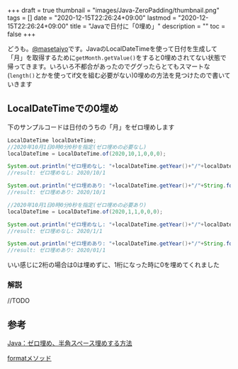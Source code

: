 +++
draft = true
thumbnail = "images/Java-ZeroPadding/thumbnail.png"
tags = []
date = "2020-12-15T22:26:24+09:00"
lastmod = "2020-12-15T22:26:24+09:00"
title = "Javaで日付に「0埋め」"
description = ""
toc = false
+++

どうも。[@masetaiyo](https://twitter.com/masetaiyo)です。JavaのLocalDateTimeを使って日付を生成して「月」を取得するために`getMonth.getValue()`をすると0埋めされてない状態で帰ってきます。いろいろ不都合があったのでググったらとてもスマートな(`length()`とかを使ってif文を組む必要がない)0埋めの方法を見つけたので書いていきます

## LocalDateTimeでの0埋め
下のサンプルコードは日付のうちの「月」をゼロ埋めします
```java
LocalDateTime localDateTime;
//2020年10月1日0時0分0秒を指定(ゼロ埋めの必要なし)
localDateTime = LocalDateTime.of(2020,10,1,0,0,0);

System.out.println("ゼロ埋めなし: "+localDateTime.getYear()+"/"+localDateTime.getMonth().getValue()+"/"+localDateTime.getDayOfMonth());
//result: ゼロ埋めなし: 2020/10/1

System.out.println("ゼロ埋めあり: "+localDateTime.getYear()+"/"+String.format("%02d", localDateTime.getMonth().getValue())+"/"+localDateTime.getDayOfMonth());
//result: ゼロ埋めあり: 2020/10/1

//2020年10月1日0時0分0秒を指定(ゼロ埋めの必要あり)
localDateTime = LocalDateTime.of(2020,1,1,0,0,0);

System.out.println("ゼロ埋めなし: "+localDateTime.getYear()+"/"+localDateTime.getMonth().getValue()+"/"+localDateTime.getDayOfMonth());
//result: ゼロ埋めなし: 2020/1/1

System.out.println("ゼロ埋めあり: "+localDateTime.getYear()+"/"+String.format("%02d", localDateTime.getMonth().getValue())+"/"+localDateTime.getDayOfMonth());
//result: ゼロ埋めあり: 2020/01/1
```
いい感じに2桁の場合は0は埋めずに、1桁になった時に0を埋めてくれました

### 解説
//TODO
## 参考
[Java：ゼロ埋め、半角スペース埋めする方法](http://write-remember.com/program/java/format/)

[formatメソッド](https://java-code.jp/173)